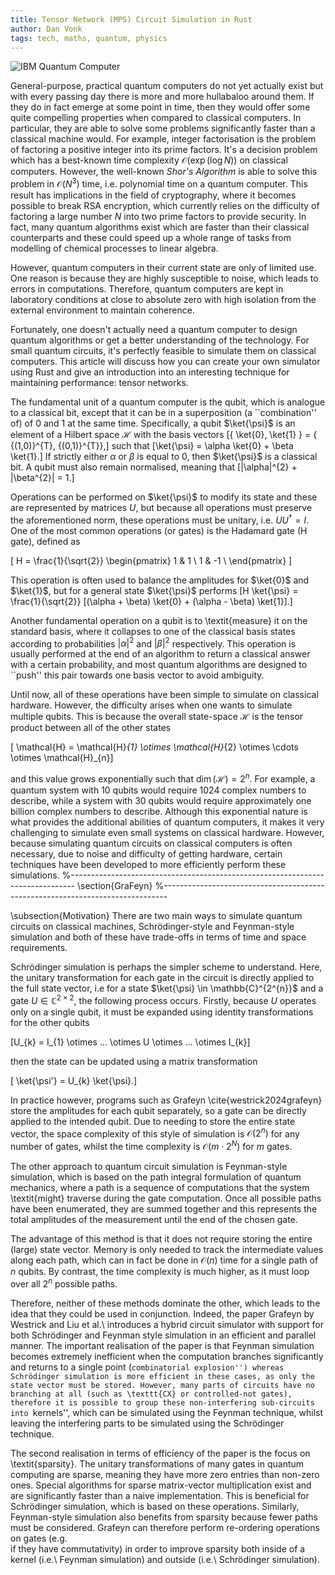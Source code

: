 ```yaml
---
title: Tensor Network (MPS) Circuit Simulation in Rust
author: Dan Vonk
tags: tech, maths, quantum, physics
---
```


![IBM Quantum Computer](/images/ibm_quantum_comp.jpg "It looks cool and shiny
but unfortunately I don't have one of these at home--let's simulate one instead.")

General-purpose, practical quantum computers do not yet actually exist but with
every passing day there is more and more hullabaloo around them. If they do in
fact emerge at some point in time, then they would offer some quite compelling
properties when compared to classical computers. In particular, they are able to
solve some problems significantly faster than a classical machine would. For
example, integer factorisation is the problem of factoring a positive integer
into its prime factors. It's a decision problem which has a best-known time
complexity $\mathcal{O}(\exp (\log{N}))$ on classical computers. However, the
well-known _Shor's Algorithm_ is able to solve this problem in
$\mathcal{O}(N^{3})$ time, i.e. polynomial time on a quantum computer. This
result has implications in the field of cryptography, where it becomes possible
to break RSA encryption, which currently relies on the difficulty of factoring a
large number $N$ into two prime factors to provide security. In fact, many
quantum algorithms exist which are faster than their classical counterparts and
these could speed up a whole range of tasks from modelling of chemical processes
to linear algebra.

However, quantum computers in their current state are only of limited use. One
reason is because they are highly susceptible to noise, which leads to
errors in computations. Therefore, quantum computers are kept in laboratory
conditions at close to absolute zero with high isolation from the external
environment to maintain coherence. 

Fortunately, one doesn't actually need a quantum computer to design quantum
algorithms or get a better understanding of the technology. For small quantum circuits,
it's perfectly feasible to simulate them on classical computers. This article
will discuss how you can create your own simulator using Rust and give an
introduction into an interesting technique for maintaining performance: tensor networks.

<!--more-->

The fundamental unit of a quantum computer is the qubit, which is analogue to a
classical bit, except that it can be in a superposition (a ``combination'' of)
of 0 and 1 at the same time. Specifically, a qubit $\ket{\psi}$ is an element of
a Hilbert space $\mathcal{H}$ with the basis vectors \[\{ \ket{0}, \ket{1} \} =
\{ {(1,0)}^{T}, {(0,1)}^{T}\},\] such that \[\ket{\psi} = \alpha \ket{0} + \beta
\ket{1}.\] If strictly either $\alpha$ or $\beta$ is equal to 0, then
$\ket{\psi}$ is a classical bit. A qubit must also remain normalised, meaning
that \[|\alpha|^{2} + |\beta^{2}| = 1.\]

Operations can be performed on $\ket{\psi}$ to modify its state and these are
represented by matrices $U$, but because all operations must preserve the
aforementioned norm, these operations must be unitary, i.e. $U U^{\dagger} = I$.
One of the most common operations (or gates) is the Hadamard gate (H gate),
defined as

\[ H = \frac{1}{\sqrt{2}} \begin{pmatrix} 1 & 1 \\ 1 & -1 \\ \end{pmatrix} \]

This operation is often used to balance the amplitudes for $\ket{0}$ and
$\ket{1}$, but for a general state $\ket{\psi}$ performs \[H \ket{\psi} =
\frac{1}{\sqrt{2}} [(\alpha + \beta) \ket{0} + (\alpha - \beta) \ket{1}].\]

Another fundamental operation on a qubit is to \textit{measure} it on the
standard basis, where it collapses to one of the classical basis states
according to probabilities $|\alpha|^{2}$ and $|\beta|^{2}$ respectively. This
operation is usually performed at the end of an algorithm to return a classical
answer with a certain probability, and most quantum algorithms are designed to
``push'' this pair towards one basis vector to avoid ambiguity.

Until now, all of these operations have been simple to simulate on classical
hardware. However, the difficulty arises when one wants to simulate multiple
qubits. This is because the overall state-space $\mathcal{H}$ is the tensor
product between all of the other states

\[ \mathcal{H} = \mathcal{H}_{1} \otimes \mathcal{H}_{2} \otimes \cdots \otimes
\mathcal{H}_{n}\]

and this value grows exponentially such that $\dim(\mathcal{H}) = 2^{n}$. For
example, a quantum system with 10 qubits would require 1024 complex numbers to
describe, while a system with 30 qubits would require approximately one billion
complex numbers to describe. Although this exponential nature is what provides
the additional abilities of quantum computers, it makes it very challenging to
simulate even small systems on classical hardware. However, because simulating
quantum circuits on classical computers is often necessary, due to noise and
difficulty of getting hardware, certain techniques have been developed to more
efficiently perform these simulations.
%-------------------------------------------------------------------------------
\section{GraFeyn}
%-------------------------------------------------------------------------------

\subsection{Motivation} There are two main ways to simulate quantum circuits on
classical machines, Schrödinger-style and Feynman-style simulation and both of
these have trade-offs in terms of time and space requirements.

Schrödinger simulation is perhaps the simpler scheme to understand. Here, the
unitary transformation for each gate in the circuit is directly applied to the
full state vector, i.e for a state $\ket{\psi} \in \mathbb{C}^{2^{n}}$ and a
gate $U \in \mathbb{C}^{2 \times 2}$, the following process occurs. Firstly,
because $U$ operates only on a single qubit, it must be expanded using identity
transformations for the other qubits

\[U_{k} = I_{1} \otimes ... \otimes U \otimes ... \otimes I_{k}\]

then the state can be updated using a matrix transformation

\[ \ket{\psi'} = U_{k} \ket{\psi}.\]

In practice however, programs such as Grafeyn \cite{westrick2024grafeyn} store
the amplitudes for each qubit separately, so a gate can be directly applied to
the intended qubit. Due to needing to store the entire state vector, the space
complexity of this style of simulation is $\mathcal{O}(2^{n})$ for any number of
gates, whilst the time complexity is $\mathcal{O}(m \cdot 2^{N})$ for $m$ gates.

The other approach to quantum circuit simulation is Feynman-style simulation,
which is based on the path integral formulation of quantum mechanics, where a
path is a sequence of computations that the system \textit{might} traverse
during the gate computation. Once all possible paths have been enumerated, they
are summed together and this represents the total amplitudes of the measurement
until the end of the chosen gate.

The advantage of this method is that it does not require storing the entire
(large) state vector. Memory is only needed to track the intermediate values
along each path, which can in fact be done in $\mathcal{O}(n)$ time for a single
path of $n$ qubits. By contrast, the time complexity is much higher, as it must
loop over all $2^{n}$ possible paths.

Therefore, neither of these methods dominate the other, which leads to the idea
that they could be used in conjunction. Indeed, the paper Grafeyn by Westrick
and Liu et al.\ introduces a hybrid circuit simulator with support for both
Schrödinger and Feynman style simulation in an efficient and parallel manner.
The important realisation of the paper is that Feynman simulation becomes
extremely inefficient when the computation branches significantly and returns to
a single point (``combinatorial explosion'') whereas Schrödinger simulation is
more efficient in these cases, as only the state vector must be stored. However,
many parts of circuits have no branching at all (such as \texttt{CX} or
controlled-not gates), therefore it is possible to group these non-interfering
sub-circuits into ``kernels'', which can be simulated using the Feynman
technique, whilst leaving the interfering parts to be simulated using the
Schrödinger technique.

The second realisation in terms of efficiency of the paper is the focus on
\textit{sparsity}. The unitary transformations of many gates in quantum
computing are sparse, meaning they have more zero entries than non-zero ones.
Special algorithms for sparse matrix-vector multiplication exist and are
significantly faster than a naive implementation. This is beneficial for
Schrödinger simulation, which is based on these operations. Similarly,
Feynman-style simulation also benefits from sparsity because fewer paths must be
considered. Grafeyn can therefore perform re-ordering operations on gates (e.g.\
if they have commutativity) in order to improve sparsity both inside of a kernel
(i.e.\ Feynman simulation) and outside (i.e.\ Schrödinger simulation).

